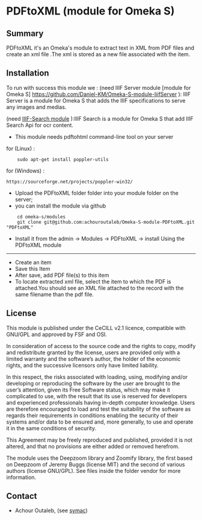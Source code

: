 PDFtoXML (module for Omeka S)
=============================

Summary
-----------
PDFtoXML it's an Omeka's module to extract text in XML from PDF files and create an xml file .The xml is stored as a new file associated with the item.

Installation
------------
To run with success this module we : 
(need  IIIF Server module [module for Omeka S] https://github.com/Daniel-KM/Omeka-S-module-IiifServer ): IIIF Server is a module for Omeka S that adds the IIIF specifications to serve any images and medias.

(need [IIIF-Search module](https://github.com/bubdxm/Omeka-S-module-IiifSearch) ):IIIF Search is a module for Omeka S that add IIIF Search Api for ocr content.


- This module needs pdftohtml command-line tool on your server

for (Linux) :
```
    sudo apt-get install poppler-utils
```
for (Windows) :
```
https://sourceforge.net/projects/poppler-win32/
```

- Upload the PDFtoXML folder folder into your module folder on the server;
- you can install the module via github

```
    cd omeka-s/modules  
    git clone git@github.com:achouroutaleb/Omeka-S-module-PDFtoXML.git "PDFtoXML"
```

- Install it from the admin → Modules → PDFtoXML -> install
Using the PDFtoXML module
---------------------------

- Create an item
- Save this Item
- After save, add PDF file(s) to this item
- To locate extracted xml file, select the item to which the PDF is attached.You should see an XML file attached to the record with the same filename than the pdf file. 


License
-------

This module is published under the CeCILL v2.1 licence, compatible with GNU/GPL and approved by FSF and OSI.

In consideration of access to the source code and the rights to copy, modify and redistribute granted by the license, users are provided only with a limited warranty and the software’s author, the holder of the economic rights, and the successive licensors only have limited liability.

In this respect, the risks associated with loading, using, modifying and/or developing or reproducing the software by the user are brought to the user’s attention, given its Free Software status, which may make it complicated to use, with the result that its use is reserved for developers and experienced professionals having in-depth computer knowledge. Users are therefore encouraged to load and test the suitability of the software as regards their requirements in conditions enabling the security of their systems and/or data to be ensured and, more generally, to use and operate it in the same conditions of security.

This Agreement may be freely reproduced and published, provided it is not altered, and that no provisions are either added or removed herefrom.

The module uses the Deepzoom library and Zoomify library, the first based on Deepzoom of Jeremy Buggs (license MIT) and the second of various authors (license GNU/GPL). See files inside the folder vendor for more information.

Contact
-------

* Achour Outaleb,  (see [symac](https://github.com/achouroutaleb))




